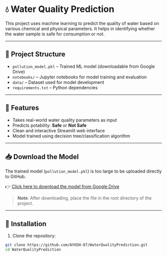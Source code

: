# 💧 Water Quality Prediction

This project uses machine learning to predict the quality of water based on various chemical and physical parameters. It helps in identifying whether the water sample is safe for consumption or not.

---

## 📂 Project Structure
  
- `pollution_model.pkl` – Trained ML model (downloadable from Google Drive)  
- `notebooks/` – Jupyter notebooks for model training and evaluation  
- `data/` – Dataset used for model development  
- `requirements.txt` – Python dependencies  

---

## 🚀 Features

- Takes real-world water quality parameters as input  
- Predicts potability: **Safe** or **Not Safe**  
- Clean and interactive Streamlit web interface  
- Model trained using decision tree/classification algorithm  

---

## 📥 Download the Model

The trained model (`pollution_model.pkl`) is too large to be uploaded directly to GitHub.

👉 [Click here to download the model from Google Drive](https://drive.google.com/file/d/1EEmC-YoluKxWV6zZdvplEx3_tAcS4m6H/view?usp=sharing)

> **Note**: After downloading, place the file in the root directory of the project.

---

## 🔧 Installation

1. Clone the repository:

```bash
git clone https://github.com/AYUSH-87/WaterQualityPrediction.git
cd WaterQualityPrediction
